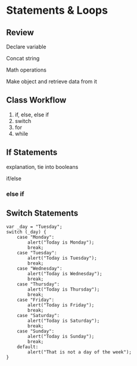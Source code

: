 # Statements & Loops

## Review

Declare variable

Concat string

Math operations

Make object and retrieve data from it

## Class Workflow

1. if, else, else if
2. switch
3. for
4. while

## If Statements

explanation, tie into booleans

if/else

### else if

## Switch Statements

	var _day = "Tuesday";
    switch (_day) {
    	case "Monday":
        	alert("Today is Monday");
            break;
        case "Tuesday":
        	alert("Today is Tuesday");
            break;
        case "Wednesday":
        	alert("Today is Wednesday");
            break;
        case "Thursday":
        	alert("Today is Thursday");
            break;
        case "Friday":
        	alert("Today is Friday");
            break;
        case "Saturday":
        	alert("Today is Saturday");
            break;
        case "Sunday":
        	alert("Today is Sunday");
            break;
        default:
        	alert("That is not a day of the week");
    }